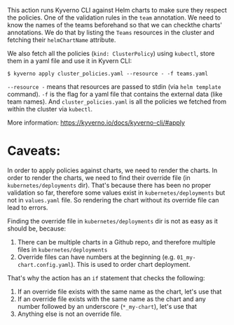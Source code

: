 This action runs Kyverno CLI against Helm charts to make sure they respect the policies. One of the validation
rules in the `team` annotation. We need to know the names of the teams beforehand so that we can checkthe charts'
annotations. We do that by listing the `Teams` resources in the cluster and fetching their `helmChartName` attribute.

We also fetch all the policies (`kind: ClusterPolicy`) using `kubectl`, store them in a yaml file and use it in Kyvern
CLI:
```cgo
$ kyverno apply cluster_policies.yaml --resource - -f teams.yaml
```

`--resource -` means that resources are passed to stdin (via `helm template` command). `-f` is the flag for a yaml file
that contains the external data (like team names). And `cluster_policies.yaml` is all the policies we fetched from within
the cluster via `kubectl`.

More information: https://kyverno.io/docs/kyverno-cli/#apply

# Caveats:

In order to apply policies against charts, we need to render the charts. In order to render the charts, we need to find
their override file (in `kubernetes/deployments` dir). That's because there has been no proper validation so far, therefore
some values exist in `kubernetes/deployments` but not in `values.yaml` file. So rendering the chart without its override
file can lead to errors.

Finding the override file in `kubernetes/deployments` dir is not as easy as it should be, because:

1. There can be multiple charts in a Github repo, and therefore multiple files in `kubernetes/deployments`
2. Override files can have numbers at the beginning (e.g. `01_my-chart.config.yaml`). This is used to order chart deployment.

That's why the action has an `if` statement that checks the following:

1. If an override file exists with the same name as the chart, let's use that
2. If an override file exists with the same name as the chart and any number followed by an underscore (`*_my-chart`), let's use that
3. Anything else is not an override file.
